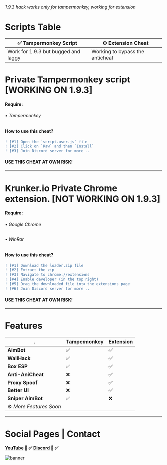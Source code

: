 *1.9.3 hack works only for tampermonkey, working for extension*

# Scripts Table

| ✅ Tampermonkey Script | ⚙️ Extension Cheat |
| --- | --- |
| Work for 1.9.3 but bugged and laggy | Working to bypass the anticheat |

# Private Tampermonkey script [WORKING ON 1.9.3]

#### Require:
###### • Tampermonkey



#### How to use this cheat?

```diff
! [#1] Open the `script.user.js` file
! [#2] Click on `Raw` and then `Install`
! [#3] Join Discord server for more... 
```

#### USE THIS CHEAT AT OWN RISK!

___


# Krunker.io Private Chrome extension. [NOT WORKING ON 1.9.3]

#### Require: 
###### • Google Chrome
###### • WinRar



#### How to use this cheat?

```diff
! [#1] Download the loader.zip file 
! [#2] Extract the zip 
! [#3] Navigate to chrome://extensions
! [#4] Enable developer (in the top right)
! [#5] Drag the downloaded file into the extensions page
! [#6] Join Discord server for more...
``` 



#### USE THIS CHEAT AT OWN RISK!

___

# Features

| . | Tampermonkey | Extension |
| --- | --- | --- |
| **AimBot** | ✅ | ✅ |
| **WallHack** | ✅ | ✅ |
| **Box ESP** | ✅ | ✅ |
| **Anti-AniCheat** | ❌ | ✅ |
| **Proxy Spoof** | ❌ | ✅ |
| **Better UI** | ❌ | ✅ |
| **Sniper AimBot** | ✅ | ❌ |
| ⚙️ *More Features Soon* |
___

# Social Pages | Contact

**[YouTube](https://www.youtube.com/channel/UCnnqMGII7LHvvn1LUiU55eg?) 🔴 ✅
[Discord](https://discord.gg/N9PSpmU) 🔵 ✅**




![banner](https://img.youtube.com/vi/3QbfMnyRvpM/maxresdefault.jpg)
